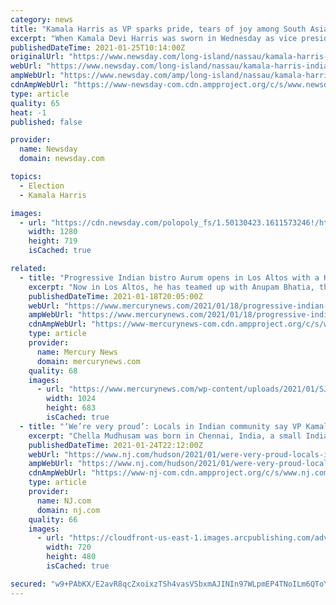 ```yaml
---
category: news
title: "Kamala Harris as VP sparks pride, tears of joy among South Asians in Hicksville and beyond"
excerpt: "When Kamala Devi Harris was sworn in Wednesday as vice president, some of the women in Deepak Bansal’s Hicksville office started crying. \"It was [a] great moment, historical moment,\" Bansal said. \"In"
publishedDateTime: 2021-01-25T10:14:00Z
originalUrl: "https://www.newsday.com/long-island/nassau/kamala-harris-indian-american-vice-president-1.50128780"
webUrl: "https://www.newsday.com/long-island/nassau/kamala-harris-indian-american-vice-president-1.50128780"
ampWebUrl: "https://www.newsday.com/amp/long-island/nassau/kamala-harris-indian-american-vice-president-1.50128780"
cdnAmpWebUrl: "https://www-newsday-com.cdn.ampproject.org/c/s/www.newsday.com/amp/long-island/nassau/kamala-harris-indian-american-vice-president-1.50128780"
type: article
quality: 65
heat: -1
published: false

provider:
  name: Newsday
  domain: newsday.com

topics:
  - Election
  - Kamala Harris

images:
  - url: "https://cdn.newsday.com/polopoly_fs/1.50130423.1611573246!/httpImage/image.jpg_gen/derivatives/landscape_1280/image.jpg"
    width: 1280
    height: 719
    isCached: true

related:
  - title: "Progressive Indian bistro Aurum opens in Los Altos with a Kamala Harris tribute feast"
    excerpt: "Now in Los Altos, he has teamed up with Anupam Bhatia, the restaurateur who founded Broadway Masala in Redwood City, to open a contemporary Indian bistro called Aurum. After a soft opening, Aurum — the name,"
    publishedDateTime: 2021-01-18T20:05:00Z
    webUrl: "https://www.mercurynews.com/2021/01/18/progressive-indian-bistro-aurum-opens-in-los-altos-with-a-kamala-harris-tribute-feast/"
    ampWebUrl: "https://www.mercurynews.com/2021/01/18/progressive-indian-bistro-aurum-opens-in-los-altos-with-a-kamala-harris-tribute-feast/amp/"
    cdnAmpWebUrl: "https://www-mercurynews-com.cdn.ampproject.org/c/s/www.mercurynews.com/2021/01/18/progressive-indian-bistro-aurum-opens-in-los-altos-with-a-kamala-harris-tribute-feast/amp/"
    type: article
    provider:
      name: Mercury News
      domain: mercurynews.com
    quality: 68
    images:
      - url: "https://www.mercurynews.com/wp-content/uploads/2021/01/SJM-L-AURUM-0118.jpg?w=1024&h=683"
        width: 1024
        height: 683
        isCached: true
  - title: "‘We’re very proud’: Locals in Indian community say VP Kamala Harris is opening new doors"
    excerpt: "Chella Mudhusam was born in Chennai, India, a small Indian village where Vice President Kamala Harris has ancestral roots. As the village chanted and celebrated her taking the oath for the U.S. office,"
    publishedDateTime: 2021-01-24T22:12:00Z
    webUrl: "https://www.nj.com/hudson/2021/01/were-very-proud-locals-in-indian-community-say-vp-kamala-harris-is-opening-new-doors.html"
    ampWebUrl: "https://www.nj.com/hudson/2021/01/were-very-proud-locals-in-indian-community-say-vp-kamala-harris-is-opening-new-doors.html?outputType=amp"
    cdnAmpWebUrl: "https://www-nj-com.cdn.ampproject.org/c/s/www.nj.com/hudson/2021/01/were-very-proud-locals-in-indian-community-say-vp-kamala-harris-is-opening-new-doors.html?outputType=amp"
    type: article
    provider:
      name: NJ.com
      domain: nj.com
    quality: 66
    images:
      - url: "https://cloudfront-us-east-1.images.arcpublishing.com/advancelocal/CQJXDL4EVFCLPP5QSU7D6YC4NM.jpg"
        width: 720
        height: 480
        isCached: true

secured: "w9+PAbKX/E2avR8qcZxoixzTSh4vasVSbxmAJINIn97WLpmEP4TNoILm6QToYRJZ2fo0bchAWofwoq+MsCZBYDigFHBIJW+buXw4t9+Ve5hmNVqh6C3EEiYzQzfgn0Yey3IyhsCBKdzPDYFUc7yMBo6DPERIo3Ni2Fg+nSIt5vv3Z1Wrlkzi/HnJU/SYqAIWYYmw12m63Wpum+FP9Uy35wNgNlukrInunuIWZKqQ0OKYvPZHD44rl6HXttA9vY31v9EsjUsRZWf2Ijv7+ULmObspU86jip7sLWgRehzVWFovOwGjCTESBZ5eAzt3wpLtaNkrN6nYI8c+Wvx0tWCJr3GipHxxFF+EZbpWNohlccs=;l26NeY1A9giBiOxdmY8EuQ=="
---
```


